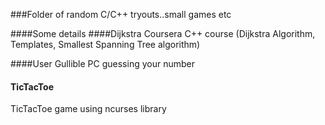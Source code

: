 ###Folder of random C/C++ tryouts..small games etc

####Some details
####Dijkstra
Coursera C++ course (Dijkstra Algorithm, Templates, Smallest Spanning Tree algorithm)

####User Gullible
PC guessing your number

#### TicTacToe
TicTacToe game using <bold>ncurses</bold> library